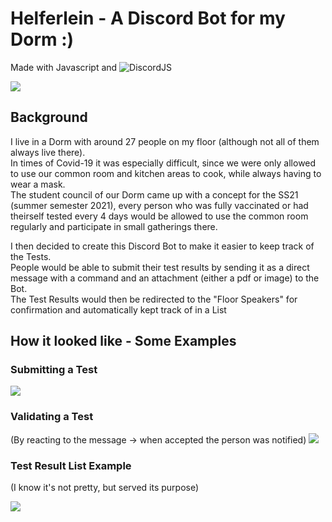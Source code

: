 # Helferlein - A Discord Bot for my Dorm :)

Made with Javascript and ![DiscordJS](https://discord.js.org/#/) 

![](https://i.imgur.com/h1hUnKw.jpeg)

## Background 

I live in a Dorm with around 27 people on my floor (although not all of them always live there). <br>
In times of Covid-19 it was especially difficult, since we were only allowed to use our common room and kitchen areas to cook, while always having to wear a mask. <br>
The student council of our Dorm came up with a concept for the SS21 (summer semester 2021), every person who was fully vaccinated or had theirself tested every 4 days
would be allowed to use the common room regularly and participate in small gatherings there.


I then decided to create this Discord Bot to make it easier to keep track of the Tests. <br>
People would be able to submit their test results by sending it as a direct message with a command and an attachment (either a pdf or image) to the Bot. <br>
The Test Results would then be redirected to the "Floor Speakers" for confirmation and automatically kept track of in a List


## How it looked like - Some Examples

### Submitting a Test

![](https://i.imgur.com/SjLwg1O.png)


### Validating a Test

(By reacting to the message -> when accepted the person was notified)
![](https://i.imgur.com/EQ6Vimz.png)


### Test Result List Example

(I know it's not pretty, but served its purpose)

![](https://i.imgur.com/GW9OyaR.png)
